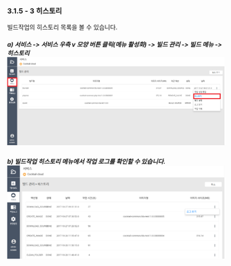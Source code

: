 ### 3.1.5 - 3 히스토리

빌드작업의 히스토리 목록을 볼 수 있습니다.

##### a\) 서비스 -&gt; 서비스 우측 v 모양 버튼 클릭\(메뉴 활성화\) -&gt; 빌드 관리 -&gt; 빌드 메뉴 -&gt; 히스토리![](/assets/히스토리.png)

##### b\) 빌드작업 히스토리 메뉴에서 작업 로그를 확인할 수 있습니다.![](/assets/히스토리2.png)



